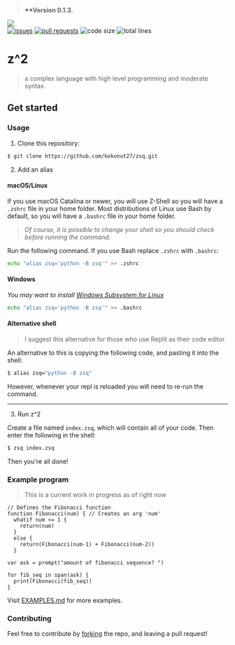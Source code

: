 > **\*\*Version 0.1.3.**

[<img src="https://github.com/kokonut27/zsq/blob/main/docs/media/temp_logo.jpeg"/>](https://github.com/kokonut27/zsq)
<br>
[![issues](https://img.shields.io/github/issues/kokonut27/zsq)](https://github.com/kokonut27/zsq/issues)
[![pull requests](https://img.shields.io/github/issues-pr/kokonut27/zsq)](https://github.com/kokonut27/zsq/pulls)
![code size](https://img.shields.io/github/languages/code-size/kokonut27/zsq)
![total lines](https://img.shields.io/tokei/lines/github.com/kokonut27/zsq?color=176606)

# z^2
> a complex language with high level programming and moderate syntax.

## Get started
### Usage
1. Clone this repository: 
```zsh
$ git clone https://github.com/kokonut27/zsq.git
```

2. Add an alias

#### macOS/Linux
If you use macOS Catalina or newer, you will use Z-Shell so you will have a `.zshrc` file in your home folder. Most distributions of Linux use Bash by default, so you will have a `.bashrc` file in your home folder. 
> *Of course, it is possible to change your shell so you should check before running the command.*

Run the following command. If you use Bash replace `.zshrc` with `.bashrc`:
```zsh
echo "alias zsq='python -B zsq'" >> .zshrc
```

#### Windows
*You may want to install [Windows Subsystem for Linux](https://docs.microsoft.com/en-us/windows/wsl/install)*

```zsh
echo "alias zsq='python -B zsq'" >> .bashrc
```

#### Alternative shell
> I suggest this alternative for those who use Replit as their code editor

An alternative to this is copying the following code, and pasting it into the shell:
```zsh
$ alias zsq="python -B zsq"
```
However, whenever your repl is reloaded you will need to re-run the command.

--- 

3. Run z^2

Create a file named `index.zsq`, which will contain all of your code. Then enter the following in the shell:
```zsh
$ zsq index.zsq
```
Then you're all done!

### Example program
> This is a current work in progress as of right now

```
// Defines the Fibonacci function
function Fibonacci(num) { // Creates an arg 'num'
  whatif num <= 1 {
    return(num)
  }
  else {
    return(Fibonacci(num-1) + Fibonacci(num-2))
  }

var ask = prompt("amount of fibonacci sequence? ")

for fib_seq in span(ask) {
  print(Fibonacci(fib_seq))
}
```

Visit [EXAMPLES.md](https://github.com/kokonut27/zsq/tree/main/examples) for more examples.

### Contributing
Feel free to contribute by [forking](https://github.com/kokonut27/zsq/network/members) the repo, and leaving a pull request!
